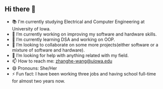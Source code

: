 ## Hi there 👋

- 📚 I'm currently studying Electrical and Computer Engineering at University of Iowa.
- 🔭 I’m currently working on improving my software and hardware skills.
- 🌱 I’m currently learning DSA and working on OOP.
- 👯 I’m looking to collaborate on some more projects(either software or a mixture of software and hardware).
- 🤔 I’m looking for help with anything related with my field.
- 📫 How to reach me: zhanghe-wang@uiowa.edu
- 😄 Pronouns: She/Her
- ⚡ Fun fact: I have been working three jobs and having school full-time for almost two years now.

